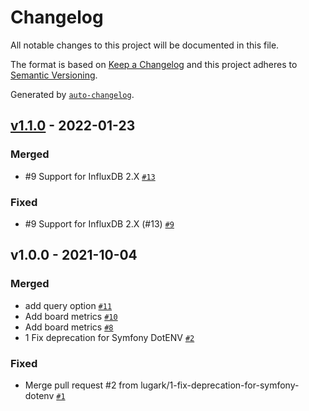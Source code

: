 # Changelog

All notable changes to this project will be documented in this file.

The format is based on [Keep a Changelog](https://keepachangelog.com/en/1.0.0/)
and this project adheres to [Semantic Versioning](https://semver.org/spec/v2.0.0.html).

Generated by [`auto-changelog`](https://github.com/CookPete/auto-changelog).

## [v1.1.0](https://github.com/lugark/jira-metrics/compare/v1.0.0...v1.1.0) - 2022-01-23

### Merged

- #9 Support for InfluxDB 2.X [`#13`](https://github.com/lugark/jira-metrics/pull/13)

### Fixed

- #9 Support for InfluxDB 2.X (#13) [`#9`](https://github.com/lugark/jira-metrics/issues/9)

## v1.0.0 - 2021-10-04

### Merged

- add query option [`#11`](https://github.com/lugark/jira-metrics/pull/11)
- Add board metrics [`#10`](https://github.com/lugark/jira-metrics/pull/10)
- Add board metrics [`#8`](https://github.com/lugark/jira-metrics/pull/8)
- 1 Fix deprecation for Symfony DotENV [`#2`](https://github.com/lugark/jira-metrics/pull/2)

### Fixed

- Merge pull request #2 from lugark/1-fix-deprecation-for-symfony-dotenv [`#1`](https://github.com/lugark/jira-metrics/issues/1)
